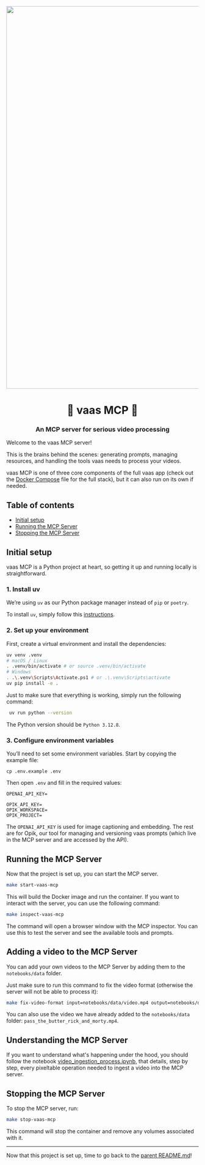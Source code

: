 <p align="center">
        <img src="static/mcp_architecture.gif" autoplay width=1000/>
    <h1 align="center">🔌 vaas MCP 🔌</h1>
    <h3 align="center">An MCP server for serious video processing</h3>
</p>

Welcome to the vaas MCP server! 

This is the brains behind the scenes: generating prompts, managing resources, and handling the tools vaas needs to process your videos.

vaas MCP is one of three core components of the full vaas app (check out the [Docker Compose](../docker-compose.yml) file for the full stack), but it can also run on its own if needed.

## Table of contents

- [Initial setup](#initial-setup)
- [Running the MCP Server](#running-the-mcp-server)
- [Stopping the MCP Server](#stopping-the-mcp-server)

## Initial setup

vaas MCP is a Python project at heart, so getting it up and running locally is straightforward.


### 1. Install uv 

We’re using `uv` as our Python package manager instead of `pip` or `poetry`.

To install `uv`, simply follow this [instructions](https://docs.astral.sh/uv/getting-started/installation/). 

### 2. Set up your environment

First, create a virtual environment and install the dependencies:

```bash
uv venv .venv
# macOS / Linux
. .venv/bin/activate # or source .venv/bin/activate
# Windows
. .\.venv\Scripts\Activate.ps1 # or .\.venv\Scripts\activate
uv pip install -e .
```

Just to make sure that everything is working, simply run the following command:

```bash
 uv run python --version
```

The Python version should be `Python 3.12.8`.

### 3. Configure environment variables

You’ll need to set some environment variables. Start by copying the example file:

```
cp .env.example .env
```

Then open `.env` and fill in the required values:

```
OPENAI_API_KEY=

OPIK_API_KEY=
OPIK_WORKSPACE=
OPIK_PROJECT=
```

The `OPENAI_API_KEY` is used for image captioning and embedding. The rest are for Opik, our tool for managing and versioning vaas prompts (which live in the MCP server and are accessed by the API).

## Running the MCP Server

Now that the project is set up, you can start the MCP server.

```bash
make start-vaas-mcp
```

This will build the Docker image and run the container. If you want to interact with the server, you can use the following command:

```bash
make inspect-vaas-mcp
```

The command will open a browser window with the MCP inspector. You can use this to test the server and see the available tools and prompts.

## Adding a video to the MCP Server

You can add your own videos to the MCP Server by adding them to the `notebooks/data` folder.

Just make sure to run this command to fix the video format (otherwise the server will not be able to process it):

```bash
make fix-video-format input=notebooks/data/video.mp4 output=notebooks/data/video_fixed.mp4
```

You can also use the video we have already added to the `notebooks/data` folder: `pass_the_butter_rick_and_morty.mp4`. 


## Understanding the MCP Server

If you want to understand what's happening under the hood, you should follow the notebook [video_ingestion_process.ipynb](notebooks/video_ingestion_process.ipynb), that details, step by step, every pixeltable operation needed to ingest a video into the MCP server.


## Stopping the MCP Server

To stop the MCP server, run:

```bash
make stop-vaas-mcp
```

This command will stop the container and remove any volumes associated with it.

---

Now that this project is set up, time to go back to the [parent README.md](../README.md)! 
